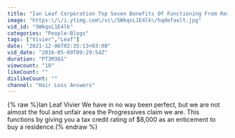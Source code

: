 ```yaml
---
title: "Ian Leaf Corporation Top Seven Benefits Of Functioning From Residence"
image: "https:\/\/i.ytimg.com\/vi\/SWkqxL1E4lk\/hqdefault.jpg"
vid_id: "SWkqxL1E4lk"
categories: "People-Blogs"
tags: ["Vivier","Leaf"]
date: "2021-12-06T02:35:13+03:00"
vid_date: "2016-05-09T09:29:54Z"
duration: "PT3M36S"
viewcount: "10"
likeCount: ""
dislikeCount: ""
channel: "Hair Loss Answers"
---
```

{% raw %}Ian Leaf Vivier We have in no way been perfect, but we are not almost the foul and unfair area the Progressives claim we are. This functions by giving you a tax credit rating of $8,000 as an enticement to buy a residence.{% endraw %}
